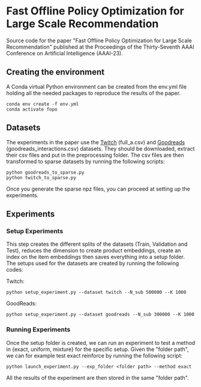 # Fast Offline Policy Optimization for Large Scale Recommendation

Source code for the paper "Fast Offline Policy Optimization for Large Scale Recommendation" published at the Proceedings of the Thirty-Seventh AAAI Conference on Artificial Intelligence (AAAI-23).

## Creating the environment

A Conda virtual Python environment can be created from the env.yml file holding all the needed packages to reproduce the results of the paper.

    conda env create -f env.yml
    conda activate fopo
    
## Datasets

The experiments in the paper use the [Twitch](https://cseweb.ucsd.edu/~jmcauley/datasets.html#twitch) (full_a.csv) and [Goodreads](https://sites.google.com/eng.ucsd.edu/ucsdbookgraph/shelves) (goodreads_interactions.csv) datasets. They should be downloaded, extract their csv files and put in the preprocessing folder. The csv files are then transformed to sparse datasets by running the following scripts:

    python goodreads_to_sparse.py
    python twitch_to_sparse.py

Once you generate the sparse npz files, you can proceed at setting up the experiments.

## Experiments

### Setup Experiments

This step creates the different splits of the datasets (Train, Validation and Test), reduces the dimension to create product embeddings, create an index on the item embeddings then saves everything into a setup folder. The setups used for the datasets are created by running the following codes:

Twitch:

    python setup_experiment.py --dataset twitch --N_sub 500000 --K 1000
    
GoodReads:

    python setup_experiment.py --dataset goodreads --N_sub 300000 --K 1000
    
### Running Experiments

Once the setup folder is created, we can run an experiment to test a method in {exact, uniform, mixture} for the specific setup. Given the "folder path", we can for example test exact reinforce by running the following script:
    
    python launch_experiment.py --exp_folder <folder path> --method exact
    
All the results of the experiment are then stored in the same "folder path".
    

    
    
    
    





